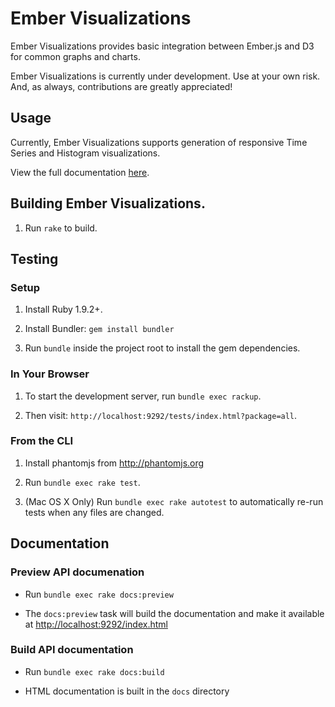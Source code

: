 # Ember Visualizations

Ember Visualizations provides basic integration between Ember.js and D3 for common
graphs and charts.

Ember Visualizations is currently under development.  Use at your own risk.  And, as
always, contributions are greatly appreciated!

## Usage

Currently, Ember Visualizations supports generation of responsive Time Series and Histogram visualizations.

View the full documentation [here](http://cmeiklejohn.github.com/ember-visualizations).

## Building Ember Visualizations.

1. Run `rake` to build.

## Testing

### Setup

1. Install Ruby 1.9.2+.

2. Install Bundler: `gem install bundler`

3. Run `bundle` inside the project root to install the gem dependencies.

### In Your Browser

1. To start the development server, run `bundle exec rackup`.

2. Then visit: `http://localhost:9292/tests/index.html?package=all`.

### From the CLI

1. Install phantomjs from http://phantomjs.org

2. Run `bundle exec rake test`.

3. (Mac OS X Only) Run `bundle exec rake autotest` to automatically re-run tests
   when any files are changed.

## Documentation

### Preview API documenation

* Run `bundle exec rake docs:preview`

* The `docs:preview` task will build the documentation and make it available at <http://localhost:9292/index.html>

### Build API documentation

* Run `bundle exec rake docs:build`

* HTML documentation is built in the `docs` directory
